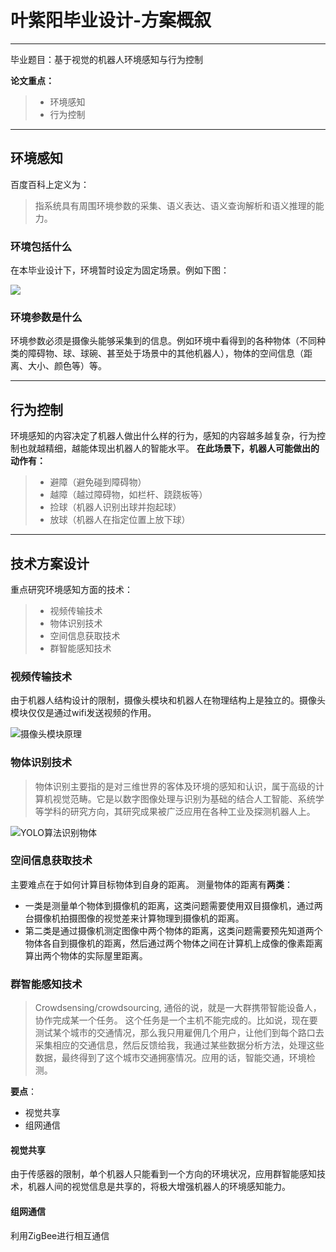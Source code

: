 # 叶紫阳毕业设计-方案概叙
--------
毕业题目：基于视觉的机器人环境感知与行为控制

**论文重点：**

 >- 环境感知
 >- 行为控制

-------------
## 环境感知 ##
百度百科上定义为：
>指系统具有周围环境参数的采集、语义表达、语义查询解析和语义推理的能力。

### 环境包括什么 ###
在本毕业设计下，环境暂时设定为固定场景。例如下图：

![](http://ww1.sinaimg.cn/large/006IYRZEly1fqmeqhejvoj32gw1987aj.jpg)

### 环境参数是什么 ###
环境参数必须是摄像头能够采集到的信息。例如环境中看得到的各种物体（不同种类的障碍物、球、球碗、甚至处于场景中的其他机器人），物体的空间信息（距离、大小、颜色等）等。

----------


## 行为控制
环境感知的内容决定了机器人做出什么样的行为，感知的内容越多越复杂，行为控制也就越精细，越能体现出机器人的智能水平。
**在此场景下，机器人可能做出的动作有：**

> - 避障（避免碰到障碍物）
> - 越障（越过障碍物，如栏杆、跷跷板等）
> - 捡球（机器人识别出球并抱起球）
> - 放球（机器人在指定位置上放下球）


----------
## 技术方案设计
重点研究环境感知方面的技术：
> - 视频传输技术
> - 物体识别技术
> - 空间信息获取技术
> - 群智能感知技术

### 视频传输技术
由于机器人结构设计的限制，摄像头模块和机器人在物理结构上是独立的。摄像头模块仅仅是通过wifi发送视频的作用。

![摄像头模块原理](http://ww1.sinaimg.cn/large/006IYRZEly1fqmnn1tqc6j30fg05etbm.jpg)

### 物体识别技术

> 物体识别主要指的是对三维世界的客体及环境的感知和认识，属于高级的计算机视觉范畴。它是以数字图像处理与识别为基础的结合人工智能、系统学等学科的研究方向，其研究成果被广泛应用在各种工业及探测机器人上。

![YOLO算法识别物体](http://ww1.sinaimg.cn/large/006IYRZEly1fqmnnr2a2tj31cw15a1kx.jpg)

### 空间信息获取技术
主要难点在于如何计算目标物体到自身的距离。
测量物体的距离有**两类**：

 - 一类是测量单个物体到摄像机的距离，这类问题需要使用双目摄像机，通过两台摄像机拍摄图像的视觉差来计算物理到摄像机的距离。
 - 第二类是通过摄像机测定图像中两个物体的距离，这类问题需要预先知道两个物体各自到摄像机的距离，然后通过两个物体之间在计算机上成像的像素距离算出两个物体的实际屋里距离。
 
### 群智能感知技术

> Crowdsensing/crowdsourcing, 通俗的说，就是一大群携带智能设备人，协作完成某一个任务。 这个任务是一个主机不能完成的。比如说，现在要测试某个城市的交通情况，那么我只用雇佣几个用户，让他们到每个路口去采集相应的交通信息，然后反馈给我，我通过某些数据分析方法，处理这些数据，最终得到了这个城市交通拥塞情况。应用的话，智能交通，环境检测。

**要点**：

 - 视觉共享
 - 组网通信

#### 视觉共享
由于传感器的限制，单个机器人只能看到一个方向的环境状况，应用群智能感知技术，机器人间的视觉信息是共享的，将极大增强机器人的环境感知能力。
#### 组网通信
利用ZigBee进行相互通信

